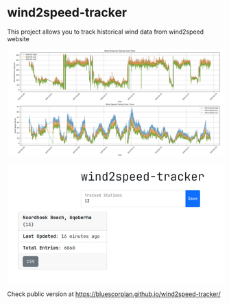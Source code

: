 # wind2speed-tracker

This project allows you to track historical wind data from wind2speed website

![Figure of wind speed and wind direction](Figure_1.png)

![Website screenshot](screenshot.png)

Check public version at https://bluescorpian.github.io/wind2speed-tracker/
